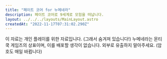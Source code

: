 ```yaml
---
title: "페이트 코어 for 누메네라"
description: 페이트 코어로 9세계로 모험을 떠납니다.
layout: ../../../layouts/MainLayout.astro
createdAt: "2022-11-17T07:31:02.290Z"
---
```


이 자료는 개인 플레이를 위한 자료입니다. (그래서 숨겨져 있습니다!) 누메네라는 몬티 쿡 게임즈의 상표이며, 이를 배포할 생각이 없습니다. 외부로 유출하지 말아주세요.  (암호도 매일 바뀝니다)
